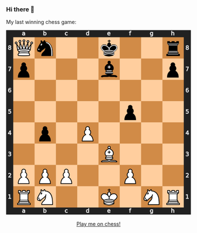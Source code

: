 ### Hi there 👋

<!--
**aidenstern/aidenstern** is a ✨ _special_ ✨ repository because its `README.md` (this file) appears on your GitHub profile.

Here are some ideas to get you started:

- 🔭 I’m currently working on ...
- 🌱 I’m currently learning ...
- 👯 I’m looking to collaborate on ...
- 🤔 I’m looking for help with ...
- 💬 Ask me about ...
- 📫 How to reach me: ...
- 😄 Pronouns: ...
- ⚡ Fun fact: ...
-->

My last winning chess game:

![](wgame.svg)


<p style="text-align: center;">
  <a href="https://www.chess.com/register?ref_id=70352704"> Play me on chess! </a> 
</p>


